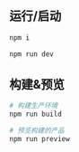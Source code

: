  ## 运行/启动

```bash
npm i

npm run dev
```

## 构建&预览
```bash
# 构建生产环境
npm run build

# 预览构建的产品
npm run preview
```
 
 